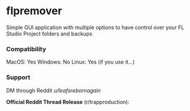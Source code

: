 # flpremover
Simple GUI application with multiple options to have control over your FL Studio Project folders and backups

### Compatibility

MacOS: Yes
Windows: No
Linux: Yes (if you use it...)

### Support
DM through Reddit *u/leafsrebornagain*


**Official Reddit Thread Release** (r/trapproduction):
